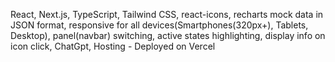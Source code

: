 React,
Next.js, 
TypeScript, 
Tailwind CSS, 
react-icons, 
recharts mock data in JSON format, 
responsive for all devices(Smartphones(320px+), Tablets, Desktop), 
panel(navbar) switching, 
active states highlighting, 
display info on icon click, 
ChatGpt,
Hosting - Deployed on Vercel